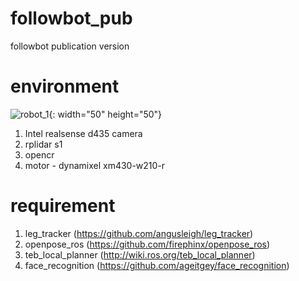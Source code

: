 # followbot_pub
followbot publication version

# environment
![robot_1](https://user-images.githubusercontent.com/31533921/119104760-98002700-ba57-11eb-9634-442e16dad0a9.png){: width="50" height="50"}

1. Intel realsense d435 camera
2. rplidar s1
3. opencr
4. motor - dynamixel xm430-w210-r

# requirement
1. leg_tracker (https://github.com/angusleigh/leg_tracker)
2. openpose_ros (https://github.com/firephinx/openpose_ros)
3. teb_local_planner (http://wiki.ros.org/teb_local_planner)
4. face_recognition (https://github.com/ageitgey/face_recognition)
